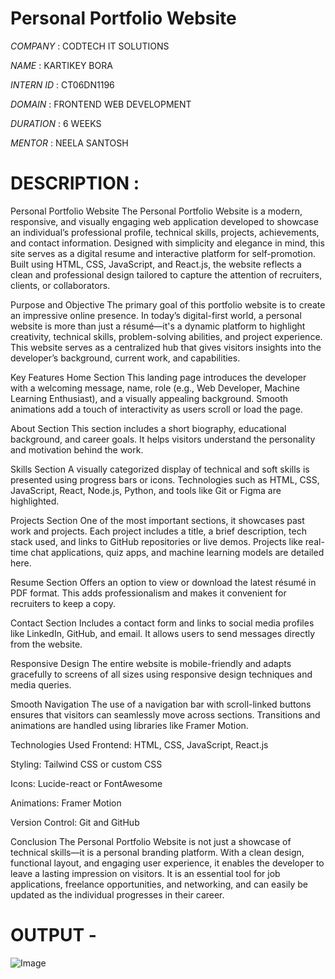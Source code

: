 # Personal Portfolio Website

*COMPANY* : CODTECH IT SOLUTIONS

*NAME* : KARTIKEY BORA

*INTERN ID* : CT06DN1196

*DOMAIN* : FRONTEND WEB DEVELOPMENT

*DURATION* : 6 WEEKS

*MENTOR* : NEELA SANTOSH 


# DESCRIPTION : 
Personal Portfolio Website
The Personal Portfolio Website is a modern, responsive, and visually engaging web application developed to showcase an individual’s professional profile, technical skills, projects, achievements, and contact information. Designed with simplicity and elegance in mind, this site serves as a digital resume and interactive platform for self-promotion. Built using HTML, CSS, JavaScript, and React.js, the website reflects a clean and professional design tailored to capture the attention of recruiters, clients, or collaborators.

Purpose and Objective
The primary goal of this portfolio website is to create an impressive online presence. In today’s digital-first world, a personal website is more than just a résumé—it's a dynamic platform to highlight creativity, technical skills, problem-solving abilities, and project experience. This website serves as a centralized hub that gives visitors insights into the developer’s background, current work, and capabilities.

Key Features
Home Section
This landing page introduces the developer with a welcoming message, name, role (e.g., Web Developer, Machine Learning Enthusiast), and a visually appealing background. Smooth animations add a touch of interactivity as users scroll or load the page.

About Section
This section includes a short biography, educational background, and career goals. It helps visitors understand the personality and motivation behind the work.

Skills Section
A visually categorized display of technical and soft skills is presented using progress bars or icons. Technologies such as HTML, CSS, JavaScript, React, Node.js, Python, and tools like Git or Figma are highlighted.

Projects Section
One of the most important sections, it showcases past work and projects. Each project includes a title, a brief description, tech stack used, and links to GitHub repositories or live demos. Projects like real-time chat applications, quiz apps, and machine learning models are detailed here.

Resume Section
Offers an option to view or download the latest résumé in PDF format. This adds professionalism and makes it convenient for recruiters to keep a copy.

Contact Section
Includes a contact form and links to social media profiles like LinkedIn, GitHub, and email. It allows users to send messages directly from the website.

Responsive Design
The entire website is mobile-friendly and adapts gracefully to screens of all sizes using responsive design techniques and media queries.

Smooth Navigation
The use of a navigation bar with scroll-linked buttons ensures that visitors can seamlessly move across sections. Transitions and animations are handled using libraries like Framer Motion.

Technologies Used
Frontend: HTML, CSS, JavaScript, React.js

Styling: Tailwind CSS or custom CSS

Icons: Lucide-react or FontAwesome

Animations: Framer Motion

Version Control: Git and GitHub

Conclusion
The Personal Portfolio Website is not just a showcase of technical skills—it is a personal branding platform. With a clean design, functional layout, and engaging user experience, it enables the developer to leave a lasting impression on visitors. It is an essential tool for job applications, freelance opportunities, and networking, and can easily be updated as the individual progresses in their career.



# OUTPUT - 
![Image](https://github.com/user-attachments/assets/cd691fec-5edc-47d8-8d7d-6cf7923a824e)


